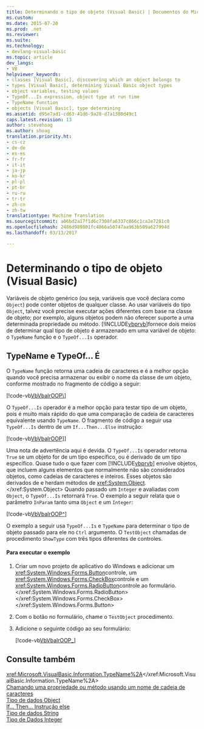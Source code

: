 ```yaml
---
title: Determinando o tipo de objeto (Visual Basic) | Documentos do Microsoft
ms.custom: 
ms.date: 2015-07-20
ms.prod: .net
ms.reviewer: 
ms.suite: 
ms.technology:
- devlang-visual-basic
ms.topic: article
dev_langs:
- VB
helpviewer_keywords:
- classes [Visual Basic], discovering which an object belongs to
- types [Visual Basic], determining Visual Basic object types
- object variables, testing values
- TypeOf...Is expression, object type at run time
- TypeName function
- objects [Visual Basic], type determining
ms.assetid: d95e7ad1-cd63-41d6-9a28-d7a1380d49c1
caps.latest.revision: 13
author: stevehoag
ms.author: shoag
translation.priority.ht:
- cs-cz
- de-de
- es-es
- fr-fr
- it-it
- ja-jp
- ko-kr
- pl-pl
- pt-br
- ru-ru
- tr-tr
- zh-cn
- zh-tw
translationtype: Machine Translation
ms.sourcegitcommit: a06bd2a17f1d6c7308fa6337c866c1ca2e7281c0
ms.openlocfilehash: 2486d989801fc4866a50747aa963b509a627994d
ms.lasthandoff: 03/13/2017

---
```

# <a name="determining-object-type-visual-basic"></a>Determinando o tipo de objeto (Visual Basic)
Variáveis de objeto genérico (ou seja, variáveis que você declara como `Object`) pode conter objetos de qualquer classe. Ao usar variáveis do tipo `Object`, talvez você precise executar ações diferentes com base na classe de objeto; por exemplo, alguns objetos podem não oferecer suporte a uma determinada propriedade ou método. [!INCLUDE[vbprvb](../../../../csharp/programming-guide/concepts/linq/includes/vbprvb_md.md)]fornece dois meios de determinar qual tipo de objeto é armazenado em uma variável de objeto: o `TypeName` função e o `TypeOf...Is` operador.  
  
## <a name="typename-and-typeofis"></a>TypeName e TypeOf... É  
 O `TypeName` função retorna uma cadeia de caracteres e é a melhor opção quando você precisa armazenar ou exibir o nome da classe de um objeto, conforme mostrado no fragmento de código a seguir:  
  
 [!code-vb[VbVbalrOOP&#92;](../../../../visual-basic/misc/codesnippet/VisualBasic/determining-object-type_1.vb)]  
  
 O `TypeOf...Is` operador é a melhor opção para testar tipo de um objeto, pois é muito mais rápido do que uma comparação de cadeia de caracteres equivalente usando `TypeName`. O fragmento de código a seguir usa `TypeOf...Is` dentro de um `If...Then...Else` instrução:  
  
 [!code-vb[VbVbalrOOP&#93;](../../../../visual-basic/misc/codesnippet/VisualBasic/determining-object-type_2.vb)]  
  
 Uma nota de advertência aqui é devida. O `TypeOf...Is` operador retorna `True` se um objeto for de um tipo específico, ou é derivado de um tipo específico. Quase tudo o que fazer com [!INCLUDE[vbprvb](../../../../csharp/programming-guide/concepts/linq/includes/vbprvb_md.md)] envolve objetos, que incluem alguns elementos que normalmente não são considerados objetos, como cadeias de caracteres e inteiros. Esses objetos são derivados de e herdam métodos de <xref:System.Object>.</xref:System.Object> Quando passado um `Integer` e avaliadas com `Object`, o `TypeOf...Is` retornará `True`. O exemplo a seguir relata que o parâmetro `InParam` tanto uma `Object` e um `Integer`:  
  
 [!code-vb[VbVbalrOOP&#94;](../../../../visual-basic/misc/codesnippet/VisualBasic/determining-object-type_3.vb)]  
  
 O exemplo a seguir usa `TypeOf...Is` e `TypeName` para determinar o tipo de objeto passado para ele no `Ctrl` argumento. O `TestObject` chamadas de procedimento `ShowType` com três tipos diferentes de controles.  
  
#### <a name="to-run-the-example"></a>Para executar o exemplo  
  
1.  Criar um novo projeto de aplicativo do Windows e adicionar um <xref:System.Windows.Forms.Button>controle, um <xref:System.Windows.Forms.CheckBox>controle e um <xref:System.Windows.Forms.RadioButton>controle ao formulário.</xref:System.Windows.Forms.RadioButton> </xref:System.Windows.Forms.CheckBox> </xref:System.Windows.Forms.Button>  
  
2.  Com o botão no formulário, chame o `TestObject` procedimento.  
  
3.  Adicione o seguinte código ao seu formulário:  
  
     [!code-vb[VbVbalrOOP&#95;](../../../../visual-basic/misc/codesnippet/VisualBasic/determining-object-type_4.vb)]  
  
## <a name="see-also"></a>Consulte também  
 <xref:Microsoft.VisualBasic.Information.TypeName%2A></xref:Microsoft.VisualBasic.Information.TypeName%2A>   
 [Chamando uma propriedade ou método usando um nome de cadeia de caracteres](../../../../visual-basic/programming-guide/language-features/early-late-binding/calling-a-property-or-method-using-a-string-name.md)   
 [Tipo de dados Object](../../../../visual-basic/language-reference/data-types/object-data-type.md)   
 [If... Then... Instrução else](../../../../visual-basic/language-reference/statements/if-then-else-statement.md)   
 [Tipo de dados String](../../../../visual-basic/language-reference/data-types/string-data-type.md)   
 [Tipo de Dados Integer](../../../../visual-basic/language-reference/data-types/integer-data-type.md)
